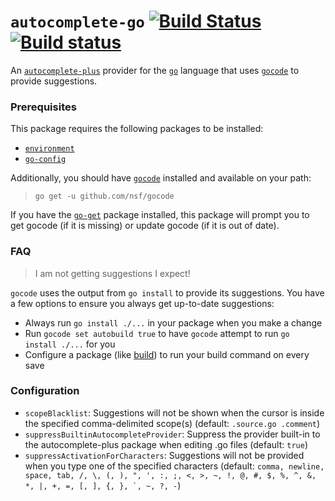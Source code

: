 # `autocomplete-go` [![Build Status](https://travis-ci.org/joefitzgerald/autocomplete-go.svg)](https://travis-ci.org/joefitzgerald/autocomplete-go) [![Build status](https://ci.appveyor.com/api/projects/status/8oveg440vyy4oofq?svg=true)](https://ci.appveyor.com/project/joefitzgerald/autocomplete-go)

An [`autocomplete-plus`](https://github.com/atom/autocomplete-plus) provider for
the [`go`](https://golang.org) language that uses [`gocode`](https://github.com/nsf/gocode) to provide suggestions.

### Prerequisites

This package requires the following packages to be installed:

* [`environment`](https://atom.io/packages/environment)
* [`go-config`](https://atom.io/packages/go-config)

Additionally, you should have [`gocode`](https://github.com/nsf/gocode) installed and available on your path:

> `go get -u github.com/nsf/gocode`

If you have the [`go-get`](https://atom.io/packages/go-get) package installed, this package will prompt you to get gocode (if it is missing) or update gocode (if it is out of date).

### FAQ

> I am not getting suggestions I expect!

`gocode` uses the output from `go install` to provide its suggestions. You have a few options to ensure you always get up-to-date suggestions:

* Always run `go install ./...` in your package when you make a change
* Run `gocode set autobuild true` to have `gocode` attempt to run `go install ./...` for you
* Configure a package (like [build](https://atom.io/packages/build)) to run your build command on every save

### Configuration

* `scopeBlacklist`: Suggestions will not be shown when the cursor is inside the specified comma-delimited scope(s) (default: `.source.go .comment`)
* `suppressBuiltinAutocompleteProvider`: Suppress the provider built-in to the autocomplete-plus package when editing .go files (default: `true`)
* `suppressActivationForCharacters`: Suggestions will not be provided when you type one of the specified characters (default: ``comma, newline, space, tab, /, \, (, ), ", ', :,
;, <, >, ~, !, @, #, $, %, ^, &, *, |, +,
=, [, ], {, }, `, ~, ?, -``)
